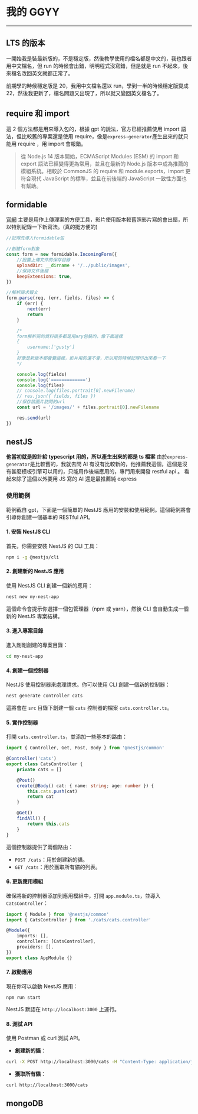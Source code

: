 <!--
 * @Author: Gusty a0985209465@gmail.com
 * @Date: 2024-10-09 16:44:00
 * @LastEditTime: 2024-11-02 22:31:57
 * @LastEditors: Gusty a0985209465@gmail.com
 * @FilePath: \GitHub\study-nodeJS\lecture\00_我的GGYY.md
 * @Description: 上課遇到需要對我來說要特別注意的點，紀錄一下
-->

# 我的 GGYY

---

## LTS 的版本

一開始我是裝最新版的，不是穩定版，然後教學使用的檔名都是中文的，我也跟者用中文檔名，但 run 的時候會出錯，明明程式沒寫錯，但是就是 run 不起來，後來檔名改回英文就都正常了。

前期學的時候穩定版是 20，我用中文檔名還以 run，學到一半的時候穩定版變成 22，然後我更新了，檔名問題又出現了，所以就又變回英文檔名了。

## require 和 import

這 2 個方法都是用來導入包的，根據 gpt 的說法，官方已經推薦使用 import 語法，但比較舊的專案還是使用 require，像是`express-generator`產生出來的就只能用 require ，用 import 會報錯。

> 從 Node.js 14 版本開始，ECMAScript Modules (ESM) 的 import 和 export 語法已經變得更為常用，並且在最新的 Node.js 版本中成為推薦的模組系統。相較於 CommonJS 的 require 和 module.exports，import 更符合現代 JavaScript 的標準，並且在前後端的 JavaScript 一致性方面也有幫助。

## formidable

[官網](https://www.npmjs.com/package/formidable '官網')
主要是用作上傳理案的方便工具，影片使用版本較舊照影片寫的會出錯，所以特別紀錄一下新寫法。(真的挺方便的)

```javascript
//記得先導入formidable包

//創建form對象
const form = new formidable.IncomingForm({
    //設置上傳文件的保存目錄
    uploadDir: __dirname + '/../public/images',
    //保持文件後綴
    keepExtensions: true,
})

//解析請求報文
form.parse(req, (err, fields, files) => {
    if (err) {
        next(err)
        return
    }

    /*
    form解析完的資料很多都是用ary包裝的，像下面這樣
    {
        username:['gusty']
    }
    好像是新版本都會變這樣，影片用的還不會，所以用的時候記得印出來看一下
    */

    console.log(fields)
    console.log('=============')
    console.log(files)
    // console.log(files.portrait[0].newFilename)
    // res.json({ fields, files })
    //保存該圖片訪問的url
    const url = '/images/' + files.portrait[0].newFilename

    res.send(url)
})
```

## nestJS

**他當初就是設計給 typescript 用的，所以產生出來的都是 ts 檔案**
由於`express-generator`是比較舊的，我就去問 AI 有沒有比較新的，他推薦我這個，這個是沒有甚麼模板引擎可以用的，只能用作後端應用的，專門用來開發 restful api 。
看起來除了這個以外要用 JS 寫的 AI 還是最推薦純 express

### 使用範例

範例截自 gpt，下面是一個簡單的 NestJS 應用的安裝和使用範例。這個範例將會引導你創建一個基本的 RESTful API。

#### 1. 安裝 NestJS CLI

首先，你需要安裝 NestJS 的 CLI 工具：

```bash
npm i -g @nestjs/cli
```

#### 2. 創建新的 NestJS 應用

使用 NestJS CLI 創建一個新的應用：

```bash
nest new my-nest-app
```

這個命令會提示你選擇一個包管理器（npm 或 yarn），然後 CLI 會自動生成一個新的 NestJS 專案結構。

#### 3. 進入專案目錄

進入剛剛創建的專案目錄：

```bash
cd my-nest-app
```

#### 4. 創建一個控制器

NestJS 使用控制器來處理請求。你可以使用 CLI 創建一個新的控制器：

```bash
nest generate controller cats
```

這將會在 `src` 目錄下創建一個 `cats` 控制器的檔案 `cats.controller.ts`。

#### 5. 實作控制器

打開 `cats.controller.ts`，並添加一些基本的路由：

```typescript
import { Controller, Get, Post, Body } from '@nestjs/common'

@Controller('cats')
export class CatsController {
    private cats = []

    @Post()
    create(@Body() cat: { name: string; age: number }) {
        this.cats.push(cat)
        return cat
    }

    @Get()
    findAll() {
        return this.cats
    }
}
```

這個控制器提供了兩個路由：

- `POST /cats`：用於創建新的貓。
- `GET /cats`：用於獲取所有貓的列表。

#### 6. 更新應用模組

確保將新的控制器添加到應用模組中，打開 `app.module.ts`，並導入 `CatsController`：

```typescript
import { Module } from '@nestjs/common'
import { CatsController } from './cats/cats.controller'

@Module({
    imports: [],
    controllers: [CatsController],
    providers: [],
})
export class AppModule {}
```

#### 7. 啟動應用

現在你可以啟動 NestJS 應用：

```bash####
npm run start
```

NestJS 默認在 `http://localhost:3000` 上運行。

#### 8. 測試 API

使用 Postman 或 curl 測試 API。

- **創建新的貓**：

```bash
curl -X POST http://localhost:3000/cats -H "Content-Type: application/json" -d '{"name": "Tom", "age": 3}'
```

- **獲取所有貓**：
  
```bash
curl http://localhost:3000/cats
```

## mongoDB
